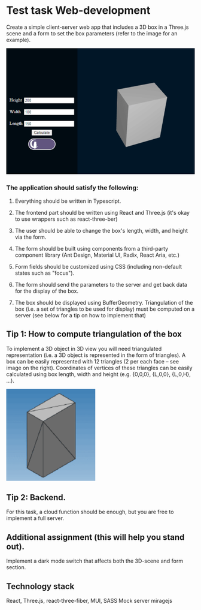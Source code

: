 # Test task Web-development

Create a simple client-server web app that includes a 3D box in a Three.js scene and a
form to set the box parameters (refer to the image for an example).

![preview](/assets/images/preview.png)

### The application should satisfy the following:

1. Everything should be written in Typescript.

2. The frontend part should be written using React and Three.js (it's okay to use wrappers such as react-three-ber)

3. The user should be able to change the box's length, width, and height via the form.

4. The form should be built using components from a third-party component library (Ant Design, Material UI, Radix, React Aria, etc.)

5. Form fields should be customized using CSS (including non-default states such as "focus").

6. The form should send the parameters to the server and get back data for the display of the box.

7. The box should be displayed using BufferGeometry. Triangulation of the box (i.e. a set of triangles to be used for display) must be computed on a server (see below for a tip on how to implement that)

## Tip 1: How to compute triangulation of the box

To implement a 3D object in 3D view you will need triangulated representation (i.e. a 3D object is represented in the form of triangles). A box can be easily represented with 12 triangles (2 per each face – see image on the right). Coordinates of vertices of these triangles can be easily calculated using box length, width and height (e.g. {0,0,0}, {L,0,0}, {L,0,H}, …).

![shape](/assets/images/shape.png)

## Tip 2: Backend.

For this task, a cloud function should be enough, but you are free to implement a full
server.

## Additional assignment (this will help you stand out).

Implement a dark mode switch that affects both the 3D-scene and form section.

## Technology stack

React, Three.js, react-three-fiber, MUI, SASS
Mock server miragejs
